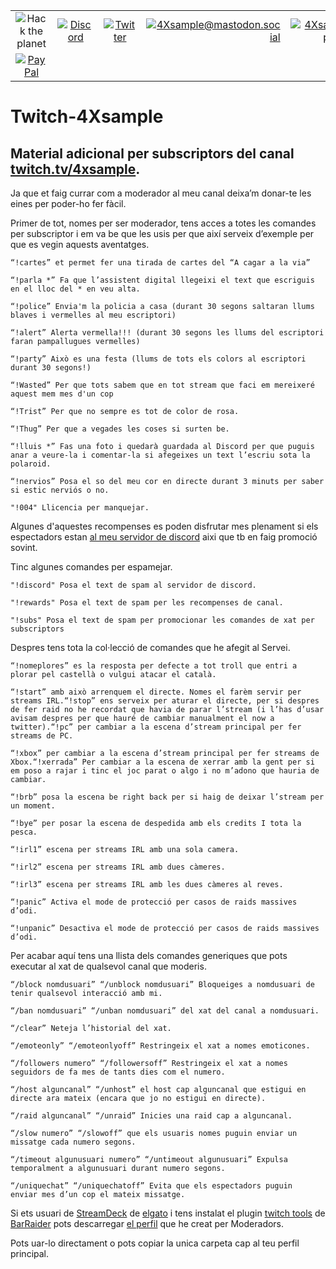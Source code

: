 
|               |               |               |               |               |               |
|:-------------:|:-------------:|:-------------:|-------------:|-------------:|-------------:|
| ![Hack the planet](https://img.shields.io/badge/Hack-The%20Planet-orange) | [![Discord](https://img.shields.io/discord/667340023829626920?logo=discord)](https://discord.gg/ahVq54p) | [![Twitter](https://img.shields.io/twitter/follow/4xsample?style=social&logo=twitter)](https://twitter.com/4xsample/follow?screen_name=shields_io) | [![4Xsample@mastodon.social](https://img.shields.io/badge/Mastodon-@4Xsample-blueviolet?style=for-the-badge&logo=mastodon)](https://mastodon.social/@4Xsample) | [![4Xsample](https://img.shields.io/badge/Twitch-4Xsample-6441A4?style=for-the-badge&logo=twitch)](https://twitch.tv/4Xsample)
 | [![PayPal](https://img.shields.io/badge/PayPal-00457C?style=for-the-badge&logo=paypal&logoColor=white)](https://www.paypal.com/donate/?hosted_button_id=EFVMSRHVBNJP4) |



# Twitch-4Xsample
## Material adicional per subscriptors del canal [twitch.tv/4xsample](http://www.twitch.tv/4Xsample).

Ja que et faig currar com a moderador al meu canal deixa’m donar-te les eines per poder-ho fer fàcil.

Primer de tot, nomes per ser moderador, tens acces a totes les comandes per subscriptor i em va be que les usis per que així serveix d’exemple per que es vegin aquests aventatges.

    “!cartes” et permet fer una tirada de cartes del “A cagar a la via”

    “!parla *” Fa que l’assistent digital llegeixi el text que escriguis en el lloc del * en veu alta.

    “!police” Envia'm la policia a casa (durant 30 segons saltaran llums blaves i vermelles al meu escriptori)

    “!alert” Alerta vermella!!! (durant 30 segons les llums del escriptori faran pampallugues vermelles)

    “!party” Això es una festa (llums de tots els colors al escriptori durant 30 segons!)

    “!Wasted” Per que tots sabem que en tot stream que faci em mereixeré aquest mem mes d'un cop

    “!Trist” Per que no sempre es tot de color de rosa.

    “!Thug” Per que a vegades les coses si surten be.

    “!lluis *” Fas una foto i quedarà guardada al Discord per que puguis anar a veure-la i comentar-la si afegeixes un text l’escriu sota la polaroid.

    “!nervios” Posa el so del meu cor en directe durant 3 minuts per saber si estic nerviós o no.

    "!004" Llicencia per manquejar.

Algunes d'aquestes recompenses es poden disfrutar mes plenament si els espectadors estan [al meu servidor de discord](https://discord.gg/ahVq54p) aixi que tb en faig promoció sovint.

Tinc algunes comandes per espamejar.

    "!discord" Posa el text de spam al servidor de discord.

    "!rewards" Posa el text de spam per les recompenses de canal.

    "!subs" Posa el text de spam per promocionar les comandes de xat per subscriptors

Despres tens tota la col·lecció de comandes que he afegit al Servei.

    “!nomeplores” es la resposta per defecte a tot troll que entri a plorar pel castellà o vulgui atacar el català.

    “!start” amb això arrenquem el directe. Nomes el farèm servir per streams IRL.“!stop” ens serveix per aturar el directe, per si despres de fer raid no he recordat que havia de parar l’stream (i l’has d’usar avisam despres per que hauré de cambiar manualment el now a twitter).“!pc” per cambiar a la escena d’stream principal per fer streams de PC.

    “!xbox” per cambiar a la escena d’stream principal per fer streams de Xbox.“!xerrada” Per cambiar a la escena de xerrar amb la gent per si em poso a rajar i tinc el joc parat o algo i no m’adono que hauria de cambiar.

    “!brb” posa la escena be right back per si haig de deixar l’stream per un moment.
    
    “!bye” per posar la escena de despedida amb els credits I tota la pesca.

    “!irl1” escena per streams IRL amb una sola camera.

    “!irl2” escena per streams IRL amb dues càmeres.
    
    “!irl3” escena per streams IRL amb les dues càmeres al reves.
    
    “!panic” Activa el mode de protecció per casos de raids massives d’odi.
    
    “!unpanic” Desactiva el mode de protecció per casos de raids massives d’odi.

Per acabar aquí tens una llista dels comandes generiques que pots executar al xat de qualsevol canal que moderis.

    “/block nomdusuari” “/unblock nomdusuari” Bloqueiges a nomdusuari de tenir qualsevol interacció amb mi.
    
    “/ban nomdusuari” “/unban nomdusuari” del xat del canal a nomdusuari.
    
    “/clear” Neteja l’historial del xat.
    
    “/emoteonly” “/emoteonlyoff” Restringeix el xat a nomes emoticones.
    
    “/followers numero” “/followersoff” Restringeix el xat a nomes seguidors de fa mes de tants dies com el numero.
    
    “/host alguncanal” “/unhost” el host cap alguncanal que estigui en directe ara mateix (encara que jo no estigui en directe).
    
    “/raid alguncanal” “/unraid” Inicies una raid cap a alguncanal.
    
    “/slow numero” “/slowoff” que els usuaris nomes puguin enviar un missatge cada numero segons.
    
    “/timeout algunusuari numero” “/untimeout algunusuari” Expulsa temporalment a algunusuari durant numero segons.
    
    “/uniquechat” “/uniquechatoff” Evita que els espectadors puguin  enviar mes d’un cop el mateix missatge.


Si ets usuari de [StreamDeck](https://www.elgato.com/es/stream-deck) de [elgato](www.elgato.com) i tens instalat el plugin [twitch tools](https://github.com/BarRaider/streamdeck-chatpager) de [BarRaider](https://barraider.com) pots descarregar [el perfil](https://github.com/4Xsample/Twitch-4Xsample-Moderadors/blob/main/Mod%204Xsample.streamDeckProfile) que he creat per Moderadors.

Pots uar-lo directament o pots copiar la unica carpeta cap al teu perfil principal.